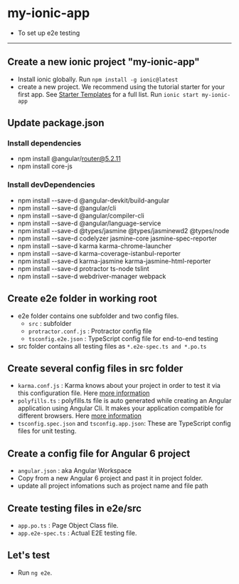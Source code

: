 # my-ionic-app
  - To set up e2e testing 
-----------------------

## Create a new ionic project "my-ionic-app"
  - Install ionic globally. 
      Run `npm install -g ionic@latest`
  - create a new project. We recommend using the tutorial starter for your first app. See [Starter Templates](https://ionicframework.com/docs/cli/starters.html) for a full list. 
      Run `ionic start my-ionic-app`

## Update package.json

### Install dependencies
  - npm install @angular/router@5.2.11
  - npm install core-js

### Install devDependencies
  - npm install --save-d @angular-devkit/build-angular
  - npm install --save-d @angular/cli
  - npm install --save-d @angular/compiler-cli
  - npm install --save-d @angular/language-service
  - npm install --save-d @types/jasmine @types/jasminewd2 @types/node
  - npm install --save-d codelyzer jasmine-core jasmine-spec-reporter
  - npm install --save-d karma karma-chrome-launcher
  - npm install --save-d karma-coverage-istanbul-reporter
  - npm install --save-d karma-jasmine karma-jasmine-html-reporter
  - npm install --save-d protractor ts-node tslint
  - npm install --save-d webdriver-manager webpack

## Create e2e folder in working root
  - e2e folder contains one subfolder and two config files.
    - `src` : subfolder
    - `protractor.conf.js` : Protractor config file 
    - `tsconfig.e2e.json`  : TypeScript config file for end-to-end testing
  - src folder contains all testing files as `*.e2e-spec.ts and *.po.ts`
 
## Create several config files in src folder
  - `karma.conf.js` : Karma knows about your project in order to test it via this configuration file. Here [more information](https://karma-runner.github.io/1.0/config/configuration-file.html)
  - `polyfills.ts`  : polyfills.ts file is auto generated while creating an Angular application using Angular Cli. It makes your application compatible for different browsers. Here [more information](https://angular.io/guide/browser-support)
  - `tsconfig.spec.json` and `tsconfig.app.json`: These are TypeScript config files for unit testing. 

## Create a config file for Angular 6 project
  - `angular.json` : aka Angular Workspace
  - Copy from a new Angular 6 project and past it in project folder.
  - update all project infomations such as project name and file path

## Create testing files in e2e/src
  - `app.po.ts` : Page Object Class file.
  - `app.e2e-spec.ts` : Actual E2E testing file.

## Let's test
  - Run `ng e2e`.